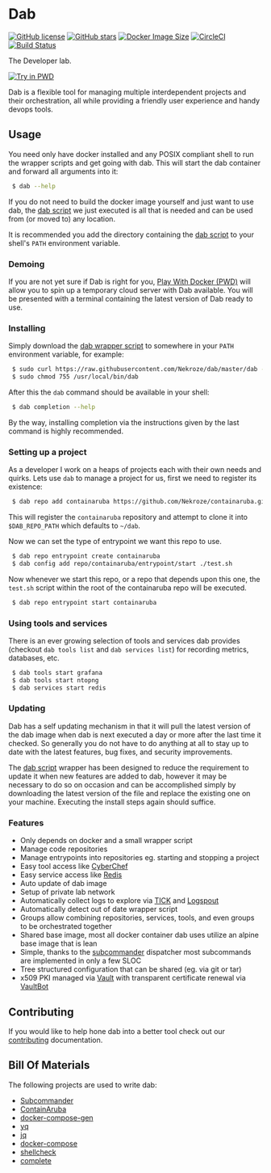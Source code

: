 # Dab

[![GitHub license](https://img.shields.io/github/license/Nekroze/dab.svg)](https://github.com/Nekroze/dab/blob/master/LICENSE) [![GitHub stars](https://img.shields.io/github/stars/Nekroze/dab.svg)](https://github.com/Nekroze/dab/stargazers) [![Docker Image Size](https://images.microbadger.com/badges/image/nekroze/dab.svg)](https://microbadger.com/images/nekroze/dab "Get your own image badge on microbadger.com") [![CircleCI](https://circleci.com/gh/Nekroze/dab.svg?style=svg)](https://circleci.com/gh/Nekroze/dab) [![Build Status](https://travis-ci.org/Nekroze/dab.svg?branch=master)](https://travis-ci.org/Nekroze/dab)

The Developer lab.

[![Try in PWD](https://raw.githubusercontent.com/play-with-docker/stacks/master/assets/images/button.png)][15]

Dab is a flexible tool for managing multiple interdependent projects and their orchestration, all while providing a friendly user experience and handy devops tools.

## Usage

You need only have docker installed and any POSIX compliant shell to run the wrapper scripts and get going with dab. This will start the dab container and forward all arguments into it:

```bash
 $ dab --help
```

If you do not need to build the docker image yourself and just want to use dab, the [dab script][1] we just executed is all that is needed and can be used from (or moved to) any location.

It is recommended you add the directory containing the [dab script][1] to your shell's `PATH` environment variable.

### Demoing

If you are not yet sure if Dab is right for you, [Play With Docker (PWD)][15] will allow you to spin up a temporary cloud server with Dab available. You will be presented with a terminal containing the latest version of Dab ready to use.

### Installing

Simply download the [dab wrapper script][1] to somewhere in your `PATH` environment variable, for example:

```bash
 $ sudo curl https://raw.githubusercontent.com/Nekroze/dab/master/dab -o /usr/local/bin/dab
 $ sudo chmod 755 /usr/local/bin/dab
```

After this the `dab` command should be available in your shell:

```bash
 $ dab completion --help
```

By the way, installing completion via the instructions given by the last command is highly recommended.

### Setting up a project

As a developer I work on a heaps of projects each with their own needs and quirks. Lets use `dab` to manage a project for us, first we need to register its existence:

```bash
 $ dab repo add containaruba https://github.com/Nekroze/containaruba.git
```

This will register the `containaruba` repository and attempt to clone it into `$DAB_REPO_PATH` which defaults to `~/dab`.

Now we can set the type of entrypoint we want this repo to use.

```bash
 $ dab repo entrypoint create containaruba
 $ dab config add repo/containaruba/entrypoint/start ./test.sh
```

Now whenever we start this repo, or a repo that depends upon this one, the `test.sh` script within the root of the containaruba repo will be executed.

```bash
 $ dab repo entrypoint start containaruba
```

### Using tools and services

There is an ever growing selection of tools and services dab provides (checkout `dab tools list` and `dab services list`) for recording metrics, databases, etc.

```bash
 $ dab tools start grafana
 $ dab tools start ntopng
 $ dab services start redis
```

### Updating

Dab has a self updating mechanism in that it will pull the latest version of the dab image when dab is next executed a day or more after the last time it checked. So generally you do not have to do anything at all to stay up to date with the latest features, bug fixes, and security improvements.

The [dab script][1] wrapper has been designed to reduce the requirement to update it when new features are added to dab, however it may be necessary to do so on occasion and can be accomplished simply by downloading the latest version of the file and replace the existing one on your machine. Executing the install steps again should suffice.

### Features

- Only depends on docker and a small wrapper script
- Manage code repositories
- Manage entrypoints into repositories eg. starting and stopping a project
- Easy tool access like [CyberChef](https://gchq.github.io/CyberChef/)
- Easy service access like [Redis](https://redis.io/)
- Auto update of dab image
- Setup of private lab network
- Automatically collect logs to explore via [TICK][3] and [Logspout][4]
- Automatically detect out of date wrapper script
- Groups allow combining repositories, services, tools, and even groups to be orchestrated together
- Shared base image, most all docker container dab uses utilize an alpine base image that is lean
- Simple, thanks to the [subcommander][7] dispatcher most subcommands are implemented in only a few SLOC
- Tree structured configuration that can be shared (eg. via git or tar)
- x509 PKI managed via [Vault][5] with transparent certificate renewal via [VaultBot][6]

## Contributing

If you would like to help hone dab into a better tool check out our [contributing][2] documentation.

## Bill Of Materials

The following projects are used to write dab:

- [Subcommander][7]
- [ContainAruba][8]
- [docker-compose-gen][9]
- [yq][10]
- [jq][11]
- [docker-compose][12]
- [shellcheck][13]
- [complete][14]

[1]: https://github.com/Nekroze/dab/raw/master/dab
[2]: https://github.com/Nekroze/dab/blob/master/CONTRIBUTING.md
[3]: https://www.influxdata.com/time-series-platform/
[4]: https://github.com/gliderlabs/logspout
[5]: https://www.vaultproject.io/
[6]: https://gitlab.com/msvechla/vaultbot
[7]: https://github.com/Nekroze/subcommander
[8]: https://github.com/Nekroze/containaruba
[9]: https://github.com/Nekroze/docker-compose-gen
[10]: https://github.com/kislyuk/yq
[11]: https://stedolan.github.io/jq/
[12]: https://github.com/docker/compose
[13]: https://github.com/koalaman/shellcheck
[14]: https://github.com/posener/complete
[15]: http://play-with-docker.com/?stack=https://raw.githubusercontent.com/Nekroze/dab/master/tests/pwd.yml
